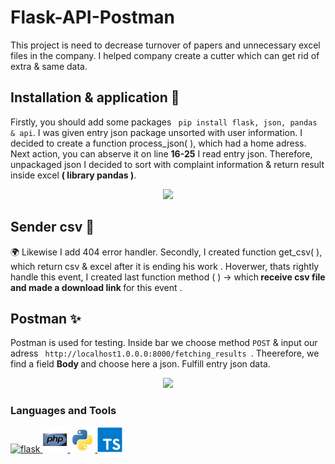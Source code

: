 # Flask-API-Postman
This project is need to decrease turnover of papers and unnecessary excel files in the company. I helped company create a cutter which can get rid of extra &amp; same data. 

<h2>Installation & application 🚀 </h2>
<p>Firstly, you should add some packages <code> pip install flask, json, pandas & api</code>. I was given entry json package unsorted with user information. I decided to create a function process_json( ), which had a home adress. Next action, you can abserve it on line <b>16-25</b> I read entry json. Therefore, unpackaged json I decided to sort with complaint information & return result inside excel <b>( library pandas )</b>. </p>
<p align="center">
  <img src="https://sun9-85.userapi.com/impg/A_B0Pad6h85P7piooBVvid5O2E69tyjqEHSC0Q/l6e3w8qF1tw.jpg?size=604x306&quality=95&sign=fe2f824dfdf7b22471fc24c38f934fab&type=album">
</p>
<h2>Sender csv 📩 </h2>
<p> 🌍 Likewise I add 404 error handler. Secondly, I created function get_csv( ), which return csv & excel after it is ending his work . Hoverwer, thats rightly handle this event, I created last function method ( ) -> which<b> receive csv file and made a download link </b> for this event .</p> 
<h2>Postman ✨</h2>
<p>Postman is used for testing. Inside bar we choose method <code>POST</code> & input our adress <code> http://localhost1.0.0.0:8000/fetching_results </code>. Theerefore, we find a field <b> Body </b> and choose here a json. Fulfill entry json data. </p>
<p align="center">
  <img src="https://sun9-62.userapi.com/impg/S7FpGN2DaqJK_zXmLNcnrO6ME0RmMcdKs9Fbsg/ifSZS1K0Pkc.jpg?size=604x362&quality=96&sign=023d9b72e802d81d8aabbf9463a74769&type=album">
</p>
<h3 align="left">Languages and Tools</h3>
<p align="left"><a href="https://flask.palletsprojects.com/" target="_blank" rel="noreferrer"> <img src="https://www.vectorlogo.zone/logos/pocoo_flask/pocoo_flask-icon.svg" alt="flask" width="40" height="40"/> </a> <a href="https://www.php.net" target="_blank" rel="noreferrer"> <img src="https://raw.githubusercontent.com/devicons/devicon/master/icons/php/php-original.svg" alt="php" width="40" height="40"/> </a> <a href="https://www.python.org" target="_blank" rel="noreferrer"> <img src="https://raw.githubusercontent.com/devicons/devicon/master/icons/python/python-original.svg" alt="python" width="40" height="40"/> </a> <a href="https://www.typescriptlang.org/" target="_blank" rel="noreferrer"> <img src="https://raw.githubusercontent.com/devicons/devicon/master/icons/typescript/typescript-original.svg" alt="typescript" width="40" height="40"/> </a> </p>
